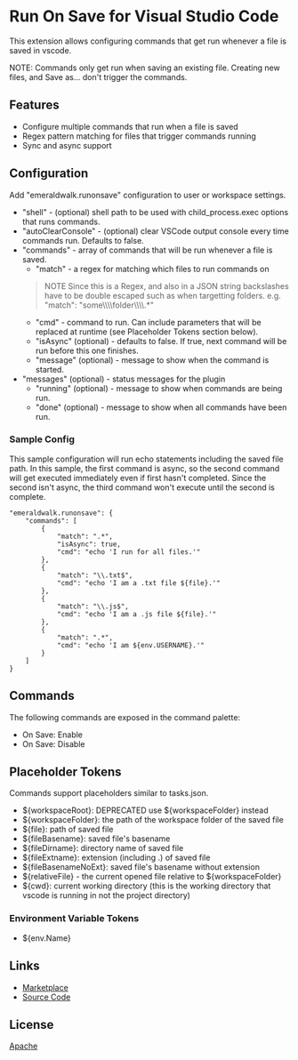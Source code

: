 # Run On Save for Visual Studio Code
This extension allows configuring commands that get run whenever a file is saved in vscode.

NOTE: Commands only get run when saving an existing file. Creating new files, and Save as... don't trigger the commands.

## Features
* Configure multiple commands that run when a file is saved
* Regex pattern matching for files that trigger commands running
* Sync and async support

## Configuration
Add "emeraldwalk.runonsave" configuration to user or workspace settings.
* "shell" - (optional) shell path to be used with child_process.exec options that runs commands.
* "autoClearConsole" - (optional) clear VSCode output console every time commands run. Defaults to false.
* "commands" - array of commands that will be run whenever a file is saved.
  * "match" - a regex for matching which files to run commands on
  > NOTE Since this is a Regex, and also in a JSON string backslashes have to be double escaped such as when targetting folders. e.g. "match": "some\\\\\\\\folder\\\\\\\\.*"
  * "cmd" - command to run. Can include parameters that will be replaced at runtime (see Placeholder Tokens section below).
  * "isAsync" (optional) - defaults to false. If true, next command will be run before this one finishes.
  * "message" (optional) - message to show when the command is started.
* "messages" (optional) - status messages for the plugin
  * "running" (optional) - message to show when commands are being run.
  * "done" (optional) - message to show when all commands have been run.
### Sample Config
This sample configuration will run echo statements including the saved file path.
In this sample, the first command is async, so the second command will get executed immediately even if first hasn't completed.
Since the second isn't async, the third command won't execute until the second is complete.

    "emeraldwalk.runonsave": {
		"commands": [
			{
				"match": ".*",
				"isAsync": true,
				"cmd": "echo 'I run for all files.'"
			},
			{
				"match": "\\.txt$",
				"cmd": "echo 'I am a .txt file ${file}.'"
			},
			{
				"match": "\\.js$",
				"cmd": "echo 'I am a .js file ${file}.'"
			},
			{
				"match": ".*",
				"cmd": "echo 'I am ${env.USERNAME}.'"
			}
		]
	}

## Commands
The following commands are exposed in the command palette:
* On Save: Enable
* On Save: Disable

## Placeholder Tokens
Commands support placeholders similar to tasks.json.

* ${workspaceRoot}: DEPRECATED use ${workspaceFolder} instead
* ${workspaceFolder}: the path of the workspace folder of the saved file
* ${file}: path of saved file
* ${fileBasename}: saved file's basename
* ${fileDirname}: directory name of saved file
* ${fileExtname}: extension (including .) of saved file
* ${fileBasenameNoExt}: saved file's basename without extension
* ${relativeFile} - the current opened file relative to ${workspaceFolder}
* ${cwd}: current working directory (this is the working directory that vscode is running in not the project directory)

### Environment Variable Tokens

* ${env.Name}

## Links
* [Marketplace](https://marketplace.visualstudio.com/items/emeraldwalk.RunOnSave)
* [Source Code](https://github.com/emeraldwalk/vscode-runonsave)

## License
[Apache](https://github.com/emeraldwalk/vscode-runonsave/blob/master/LICENSE)